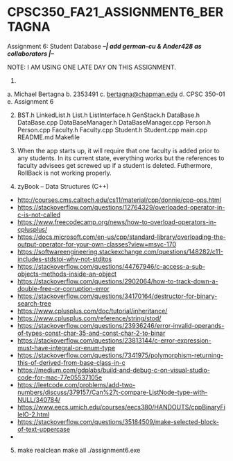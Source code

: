 # CPSC350_FA21_ASSIGNMENT6_BERTAGNA
Assignment 6: Student Database
***–| add german-cu & Ander428 as collaborators |–***

NOTE: I AM USING ONE LATE DAY ON THIS ASSIGNMENT.

1)
a. Michael Bertagna
b. 2353491
c. bertagna@chapman.edu
d. CPSC 350-01
e. Assignment 6

2) BST.h
   LinkedList.h
   List.h
   ListInterface.h
   GenStack.h
   DataBase.h
   DataBase.cpp
   DataBaseManager.h
   DataBaseManager.cpp
   Person.h
   Person.cpp
   Faculty.h
   Faculty.cpp
   Student.h
   Student.cpp
   main.cpp
   README.md
   Makefile

3) When the app starts up, it will require that one faculty is added prior to any students.
   In its current state, everything works but the references to faculty advisees get screwed up if a student is deleted. Futhermore, RollBack is not working properly.

4) zyBook – Data Structures (C++)
- http://courses.cms.caltech.edu/cs11/material/cpp/donnie/cpp-ops.html
- https://stackoverflow.com/questions/12764329/overloaded-operator-in-c-is-not-called
- https://www.freecodecamp.org/news/how-to-overload-operators-in-cplusplus/
- https://docs.microsoft.com/en-us/cpp/standard-library/overloading-the-output-operator-for-your-own-classes?view=msvc-170
- https://softwareengineering.stackexchange.com/questions/148282/c11-includes-stdstoi-why-not-stditos
- https://stackoverflow.com/questions/44767946/c-access-a-sub-objects-methods-inside-an-object
- https://stackoverflow.com/questions/2902064/how-to-track-down-a-double-free-or-corruption-error
- https://stackoverflow.com/questions/34170164/destructor-for-binary-search-tree
- https://www.cplusplus.com/doc/tutorial/inheritance/
- https://www.cplusplus.com/reference/string/stod/
- https://stackoverflow.com/questions/23936246/error-invalid-operands-of-types-const-char-35-and-const-char-2-to-binar
- https://stackoverflow.com/questions/23813144/c-error-expression-must-have-integral-or-enum-type
- https://stackoverflow.com/questions/7341975/polymorphism-returning-this-of-derived-from-base-class-in-c
- https://medium.com/gdplabs/build-and-debug-c-on-visual-studio-code-for-mac-77e05537105e
- https://leetcode.com/problems/add-two-numbers/discuss/379157/Can%27t-compare-ListNode-type-with-NULL/340784/
- https://www.eecs.umich.edu/courses/eecs380/HANDOUTS/cppBinaryFileIO-2.html
- https://stackoverflow.com/questions/35184509/make-selected-block-of-text-uppercase
- 


5) make realclean
   make all
   ./assignment6.exe
